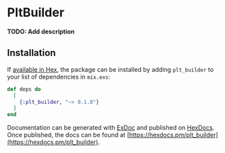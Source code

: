 # PltBuilder

**TODO: Add description**

## Installation

If [available in Hex](https://hex.pm/docs/publish), the package can be installed
by adding `plt_builder` to your list of dependencies in `mix.exs`:

```elixir
def deps do
  [
    {:plt_builder, "~> 0.1.0"}
  ]
end
```

Documentation can be generated with [ExDoc](https://github.com/elixir-lang/ex_doc)
and published on [HexDocs](https://hexdocs.pm). Once published, the docs can
be found at [https://hexdocs.pm/plt_builder](https://hexdocs.pm/plt_builder).

